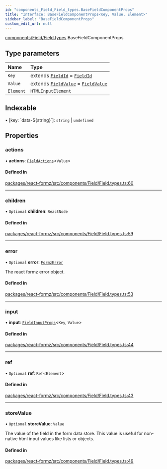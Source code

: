 ```yaml
---
id: "components_Field_Field_types.BaseFieldComponentProps"
title: "Interface: BaseFieldComponentProps<Key, Value, Element>"
sidebar_label: "BaseFieldComponentProps"
custom_edit_url: null
---
```


[components/Field/Field.types](../modules/components_Field_Field_types.md).BaseFieldComponentProps

## Type parameters

| Name | Type |
| :------ | :------ |
| `Key` | extends [`FieldId`](../modules/types_field.md#fieldid) = [`FieldId`](../modules/types_field.md#fieldid) |
| `Value` | extends [`FieldValue`](../modules/types_field.md#fieldvalue) = [`FieldValue`](../modules/types_field.md#fieldvalue) |
| `Element` | `HTMLInputElement` |

## Indexable

▪ [key: \`data-${string}\`]: `string` \| `undefined`

## Properties

### actions

• **actions**: [`FieldActions`](hooks_fields_useFieldActions.FieldActions.md)<`Value`\>

#### Defined in

[packages/react-formz/src/components/Field/Field.types.ts:60](https://github.com/ZerryStack/react-formz/blob/main/packages/react-formz/src/components/Field/Field.types.ts#L60)

___

### children

• `Optional` **children**: `ReactNode`

#### Defined in

[packages/react-formz/src/components/Field/Field.types.ts:59](https://github.com/ZerryStack/react-formz/blob/main/packages/react-formz/src/components/Field/Field.types.ts#L59)

___

### error

• `Optional` **error**: [`FormzError`](../modules/types_form.md#formzerror)

The react formz error object.

#### Defined in

[packages/react-formz/src/components/Field/Field.types.ts:53](https://github.com/ZerryStack/react-formz/blob/main/packages/react-formz/src/components/Field/Field.types.ts#L53)

___

### input

• **input**: [`FieldInputProps`](components_Field_Field_types.FieldInputProps.md)<`Key`, `Value`\>

#### Defined in

[packages/react-formz/src/components/Field/Field.types.ts:44](https://github.com/ZerryStack/react-formz/blob/main/packages/react-formz/src/components/Field/Field.types.ts#L44)

___

### ref

• `Optional` **ref**: `Ref`<`Element`\>

#### Defined in

[packages/react-formz/src/components/Field/Field.types.ts:43](https://github.com/ZerryStack/react-formz/blob/main/packages/react-formz/src/components/Field/Field.types.ts#L43)

___

### storeValue

• `Optional` **storeValue**: `Value`

The value of the field in the form data store. This value is useful
for non-native html input values like lists or objects.

#### Defined in

[packages/react-formz/src/components/Field/Field.types.ts:49](https://github.com/ZerryStack/react-formz/blob/main/packages/react-formz/src/components/Field/Field.types.ts#L49)
